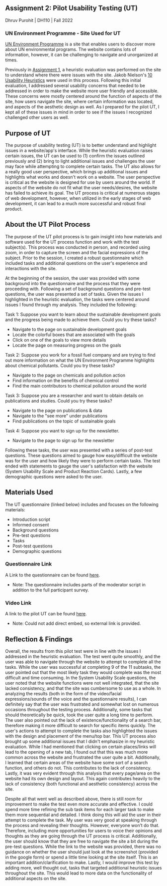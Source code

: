## Assignment 2: Pilot Usability Testing (UT)

Dhruv Purohit | DH110 | Fall 2022

### UN Environment Programme - Site Used for UT

[UN Environment Programme](https://www.unep.org/explore-topics/sustainable-development-goals/why-do-sustainable-development-goals-matter/goal-15) is a site that enables users to discover more about UN environmental programs. The website contains lots of information, however, it can be challenging to navigate and unorganized at times.

Previously in [Assignment 1](https://github.com/dpurohit108/DH110-F22-DHRUVP/blob/main/Assignments/Assignment01.md), a heuristic evaluation was performed on the site to understand where there were issues with the site. Jakob Nielson's [10 Usability Heuristics](https://www.nngroup.com/articles/ten-usability-heuristics/) were used in this process. Following this initial evaluation, I addressed several usability concerns that needed to be addressed in order to make the website more user friendly and accessible. These concerns were mostly centered around the function of aspects of the site, how users navigate the site, where certain information was located, and aspects of the aesthetic design as well. As I prepared for the pilot UT, I kept all of these issues in mind in order to see if the issues I recognized challenged other users as well.  

## Purpose of UT 
The purpose of usability testing (UT) is to better understand and highlight issues in a website/app's interface. While the heuristic evaluation raises certain issues, the UT can be used to (1) confirm the issues outlined previously and (2) bring to light additional issues and challenges the user may face while attempting to complete certain tasks. The UT also allows for a really good user perspective, which brings up additional issues and highlights what works and doesn't work on a website. The user perspective is critical as the website is designed for use by users around the world. If aspects of the website do not fit what the user needs/desires, the website has failed to achieve its goal. The UT process is critical at numerous stages of web development, however, when utilized in the early stages of web development, it can lead to a much more successful and robust final product. 

## About the UT Pilot Process
The purpose of the UT pilot process is to gain insight into how materials and software used for the UT process function and work with the test subject(s). This process was conducted in person, and recorded using zoom, in order to capture the screen and the facial expressions of the subject. Prior to the session, I created a robust questionnaire which included tasks and additional questions on the user's experience and interactions with the site. 

At the beginning of the session, the user was provided with some background into the questionnaire and the process that they were proceeding with. Following a set of background questions and pre-test questions, the user was presented a set of tasks. Given the issues I highlighted in the heuristic evaluation, the tasks were centered around issues I found through my analysis. They included the following: 

Task 1: Suppose you want to learn about the sustainable development goals and the progress being made to achieve them. Could you try these tasks?
* Navigate to the page on sustainable development goals
* Locate the colorful boxes that are associated with the goals
* Click on one of the goals to view more details
* Locate the page on measuring progress on the goals

Task 2: Suppose you work for a fossil fuel company and are trying to find out more information on what the UN Environment Programme highlights about chemical pollutants. Could you try these tasks?
* Navigate to the page on chemicals and pollution action
* Find information on the benefits of chemical control
* Find the main contributors to chemical pollution around the world

Task 3: Suppose you are a researcher and want to obtain details on publications and studies. Could you try these tasks?
* Navigate to the page on publications & data
* Navigate to the "see more" under publications
* Find publications on the topic of sustainable goals

Task 4: Suppose you want to sign up for the newsletter. 
* Navigate to the page to sign up for the newsletter

Following these tasks, the user was presented with a series of post-test questions. These questions aimed to gauge how easy/difficult the website was for the user and how likely they were to perform certain tasks. The test ended with statements to gauge the user's satisfaction with the website (System Usability Scale and Product Reaction Cards). Lastly, a few demographic questions were asked to the user. 

## Materials Used

The UT questionnaire (linked below) includes and focuses on the following materials: 
* Introduction script
* Informed consent
* Background questions
* Pre-test questions
* Tasks
* Post-test questions
* Demographic questions

### Questionnaire Link
A Link to the questionnaire can be found [here](https://forms.gle/aDQhmGhYESiUeESB6).

* Note: The questionnaire includes parts of the moderator script in addition to the full participant survey.

### Video Link
A link to the pilot UT can be found [here](https://youtu.be/8J-7qhC3U3M).

* Note: Could not add direct embed, so external link is provided.

## Reflection & Findings

Overall, the results from this pilot test were in line with the issues I addressed in the heuristic evaluation. The test went quite smoothly, and the user was able to navigate through the website to attempt to complete all the tasks. While the user was successful at completing 9 of the 11 subtasks, the user pointed out that the most likely task they would complete was the most difficult and time consuming. In the System Usability Scale questions, the user noted that the website functions were not well integrated, that the site lacked consistency, and that the site was cumbersome to use as a whole. In analyzing the results (both in the form of the video/facial expressions/sounds of the voice and the questionnaire results), I can definitely say that the user was frustrated and somewhat lost on numerous occasions throughout the testing process. Additionally, some tasks that should theoretically be quick, took the user quite a long time to perform. The user also pointed out the lack of existence/functionality of a search bar, therefore making it more difficult to search for specific items quickly. The user's actions to attempt to complete the tasks also highlighted the issues with the design and placement of the menu/top bar. This UT process also brought up some additional issues that I didn't emphasize in my heuristic evaluation. While I had mentioned that clicking on certain places/links will lead to the opening of a new tab, I found out that this was much more common across the website and frustrated the user quite a bit. Additionally, I learned that certain areas of the website have some sort of a search function, and others do not. This contributes to the lack of consistency. Lastly, it was very evident through this analysis that every page/area on the website had its own design and layout. This again contributes heavily to the lack of consistency (both functional and aesthetic consistency) across the site. 

Despite all that went well as described above, there is still room for improvement to make the test even more accurate and effective. I could spend more time refining the sub task items for each larger task to make them more sequential and detailed. I think doing this will aid the user in their attempt to complete the task. My user was very good at speaking through the process and revealing their thoughts. However, everyone won’t do that. Therefore, including more opportunities for users to voice their opinions and thoughts as they are going through the UT process is critical. Additionally, the user should know that they are free to navigate the site a bit during the pre-test questions. While the link to the website was provided, there was no guidance on whether the user should just look at the screenshot (provided in the google form) or spend a little time looking at the site itself. This is an important addition/clarification to make. Lastly, I would improve this test by adding more, well thought out, tasks that targeted additional heuristic issues throughout the site. This would lead to more data on the functionality of additional aspects on the site. 
